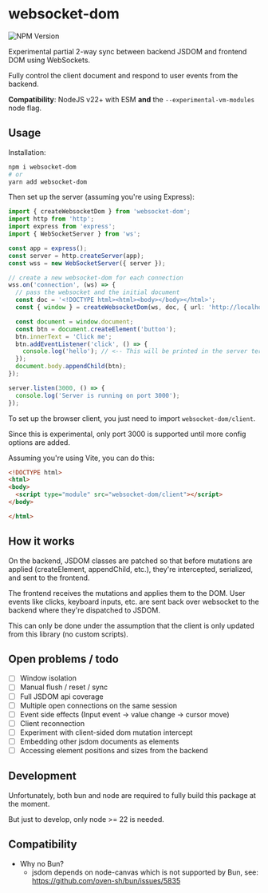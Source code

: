 # websocket-dom

![NPM Version](https://img.shields.io/npm/v/websocket-dom)

Experimental partial 2-way sync between backend JSDOM and frontend DOM using WebSockets.

Fully control the client document and respond to user events from the backend.

**Compatibility**: NodeJS v22+ with ESM **and** the `--experimental-vm-modules` node flag.

## Usage

Installation:
```bash
npm i websocket-dom
# or
yarn add websocket-dom
```

Then set up the server (assuming you're using Express):

```ts
import { createWebsocketDom } from 'websocket-dom';
import http from 'http';
import express from 'express';
import { WebSocketServer } from 'ws';

const app = express();
const server = http.createServer(app);
const wss = new WebSocketServer({ server });

// create a new websocket-dom for each connection
wss.on('connection', (ws) => {
  // pass the websocket and the initial document
  const doc = '<!DOCTYPE html><html><body></body></html>';
  const { window } = createWebsocketDom(ws, doc, { url: 'http://localhost:3000' });

  const document = window.document;
  const btn = document.createElement('button');
  btn.innerText = 'Click me';
  btn.addEventListener('click', () => {
    console.log('hello'); // <-- This will be printed in the server terminal
  });
  document.body.appendChild(btn);
});

server.listen(3000, () => {
  console.log('Server is running on port 3000');
});
```

To set up the browser client, you just need to import `websocket-dom/client`.

Since this is experimental, only port 3000 is supported until more config options are added.

Assuming you're using Vite, you can do this:

```html
<!DOCTYPE html>
<html>
<body>
  <script type="module" src="websocket-dom/client"></script>
</body>

</html>
```


## How it works

On the backend, JSDOM classes are patched so that before mutations are applied (createElement, appendChild, etc.), they're intercepted, serialized, and sent to the frontend.

The frontend receives the mutations and applies them to the DOM. User events like clicks, keyboard inputs, etc. are sent back over websocket to the backend where they're dispatched to JSDOM.

This can only be done under the assumption that the client is only updated from this library (no custom scripts).

## Open problems / todo
- [ ] Window isolation
- [ ] Manual flush / reset / sync
- [ ] Full JSDOM api coverage
- [ ] Multiple open connections on the same session
- [ ] Event side effects (Input event -> value change -> cursor move)
- [ ] Client reconnection
- [ ] Experiment with client-sided dom mutation intercept
- [ ] Embedding other jsdom documents as elements
- [ ] Accessing element positions and sizes from the backend

## Development

Unfortunately, both bun and node are required to fully build this package at the moment.

But just to develop, only node >= 22 is needed.

## Compatibility

- Why no Bun?
  - jsdom depends on node-canvas which is not supported by Bun, see: https://github.com/oven-sh/bun/issues/5835